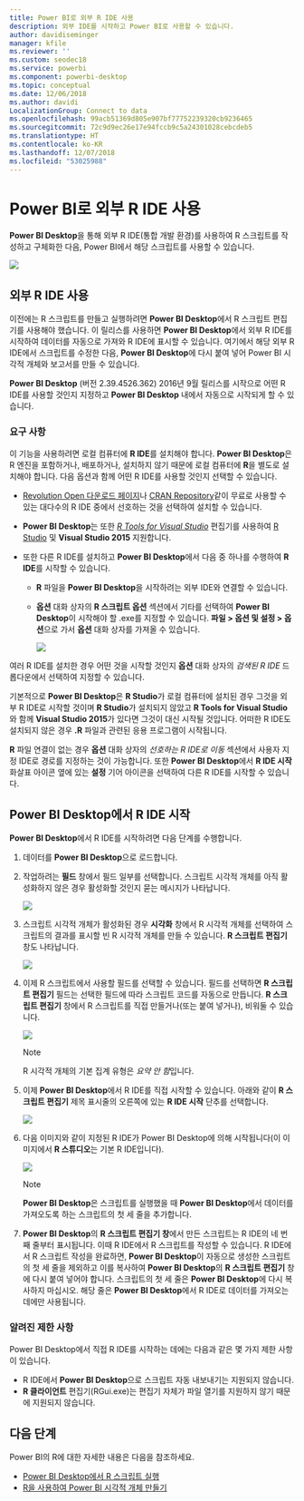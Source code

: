 ```yaml
---
title: Power BI로 외부 R IDE 사용
description: 외부 IDE를 시작하고 Power BI로 사용할 수 있습니다.
author: davidiseminger
manager: kfile
ms.reviewer: ''
ms.custom: seodec18
ms.service: powerbi
ms.component: powerbi-desktop
ms.topic: conceptual
ms.date: 12/06/2018
ms.author: davidi
LocalizationGroup: Connect to data
ms.openlocfilehash: 99acb51369d805e907bf77752239320cb9236465
ms.sourcegitcommit: 72c9d9ec26e17e94fccb9c5a24301028cebcdeb5
ms.translationtype: HT
ms.contentlocale: ko-KR
ms.lasthandoff: 12/07/2018
ms.locfileid: "53025988"
---
```

# <a name="use-an-external-r-ide-with-power-bi"></a>Power BI로 외부 R IDE 사용
**Power BI Desktop**을 통해 외부 R IDE(통합 개발 환경)를 사용하여 R 스크립트를 작성하고 구체화한 다음, Power BI에서 해당 스크립트를 사용할 수 있습니다.

![](media/desktop-r-ide/r-ide_1a.png)

## <a name="enable-an-external-r-ide"></a>외부 R IDE 사용
이전에는 R 스크립트를 만들고 실행하려면 **Power BI Desktop**에서 R 스크립트 편집기를 사용해야 했습니다. 이 릴리스를 사용하면 **Power BI Desktop**에서 외부 R IDE를 시작하여 데이터를 자동으로 가져와 R IDE에 표시할 수 있습니다. 여기에서 해당 외부 R IDE에서 스크립트를 수정한 다음, **Power BI Desktop**에 다시 붙여 넣어 Power BI 시각적 개체와 보고서를 만들 수 있습니다.

**Power BI Desktop** (버전 2.39.4526.362) 2016년 9월 릴리스를 시작으로 어떤 R IDE를 사용할 것인지 지정하고 **Power BI Desktop** 내에서 자동으로 시작되게 할 수 있습니다.

### <a name="requirements"></a>요구 사항
이 기능을 사용하려면 로컬 컴퓨터에 **R IDE**를 설치해야 합니다. **Power BI Desktop**은 R 엔진을 포함하거나, 배포하거나, 설치하지 않기 때문에 로컬 컴퓨터에 **R**을 별도로 설치해야 합니다. 다음 옵션과 함께 어떤 R IDE를 사용할 것인지 선택할 수 있습니다.

* [Revolution Open 다운로드 페이지](https://mran.revolutionanalytics.com/download/)나 [CRAN Repository](https://cran.r-project.org/bin/windows/base/)같이 무료로 사용할 수 있는 대다수의 R IDE 중에서 선호하는 것을 선택하여 설치할 수 있습니다.
* **Power BI Desktop**는 또한 [*R Tools for Visual Studio*](https://beta.visualstudio.com/vs/rtvs/) 편집기를 사용하여 [R Studio](https://www.rstudio.com/) 및 **Visual Studio 2015** 지원합니다.
* 또한 다른 R IDE를 설치하고 **Power BI Desktop**에서 다음 중 하나를 수행하여 **R IDE**를 시작할 수 있습니다.
  
  * **R** 파일을 **Power BI Desktop**을 시작하려는 외부 IDE와 연결할 수 있습니다.
  * **옵션** 대화 상자의 **R 스크립트 옵션** 섹션에서 기타를 선택하여 **Power BI Desktop**이 시작해야 할 .exe를 지정할 수 있습니다.  **파일 > 옵션 및 설정 > 옵션**으로 가서 **옵션** 대화 상자를 가져올 수 있습니다.
    
    ![](media/desktop-r-ide/r-ide_1b.png)

여러 R IDE를 설치한 경우 어떤 것을 시작할 것인지 **옵션** 대화 상자의 *검색된 R IDE* 드롭다운에서 선택하여 지정할 수 있습니다.

기본적으로 **Power BI Desktop**은 **R Studio**가 로컬 컴퓨터에 설치된 경우 그것을 외부 R IDE로 시작할 것이며 **R Studio**가 설치되지 않았고 **R Tools for Visual Studio**와 함께 **Visual Studio 2015**가 있다면 그것이 대신 시작될 것입니다. 어떠한 R IDE도 설치되지 않은 경우 **.R** 파일과 관련된 응용 프로그램이 시작됩니다.

**R** 파일 연결이 없는 경우 **옵션** 대화 상자의 *선호하는 R IDE로 이동* 섹션에서 사용자 지정 IDE로 경로를 지정하는 것이 가능합니다. 또한 **Power BI Desktop**에서 **R IDE 시작** 화살표 아이콘 옆에 있는 **설정** 기어 아이콘을 선택하여 다른 R IDE를 시작할 수 있습니다.

## <a name="launch-an-r-ide-from-power-bi-desktop"></a>Power BI Desktop에서 R IDE 시작
**Power BI Desktop**에서 R IDE를 시작하려면 다음 단계를 수행합니다.

1. 데이터를 **Power BI Desktop**으로 로드합니다.
2. 작업하려는 **필드** 창에서 필드 일부를 선택합니다. 스크립트 시각적 개체를 아직 활성화하지 않은 경우 활성화할 것인지 묻는 메시지가 나타납니다.
   
   ![](media/desktop-r-ide/r-ide_3.png)
3. 스크립트 시각적 개체가 활성화된 경우 **시각화** 창에서 R 시각적 개체를 선택하여 스크립트의 결과를 표시할 빈 R 시각적 개체를 만들 수 있습니다. **R 스크립트 편집기** 창도 나타납니다.
   
   ![](media/desktop-r-ide/r-ide_4.png)
4. 이제 R 스크립트에서 사용할 필드를 선택할 수 있습니다. 필드를 선택하면 **R 스크립트 편집기** 필드는 선택한 필드에 따라 스크립트 코드를 자동으로 만듭니다. **R 스크립트 편집기** 창에서 R 스크립트를 직접 만들거나(또는 붙여 넣거나), 비워둘 수 있습니다.
   
   ![](media/desktop-r-ide/r-ide_5.png)
   
   > [!NOTE]
   > R 시각적 개체의 기본 집계 유형은 *요약 안 함*입니다.
   > 
   > 
5. 이제 **Power BI Desktop**에서 R IDE를 직접 시작할 수 있습니다. 아래와 같이 **R 스크립트 편집기** 제목 표시줄의 오른쪽에 있는 **R IDE 시작** 단추를 선택합니다.
   
   ![](media/desktop-r-ide/r-ide_6.png)
6. 다음 이미지와 같이 지정된 R IDE가 Power BI Desktop에 의해 시작됩니다(이 이미지에서 **R 스튜디오**는 기본 R IDE입니다).
   
   ![](media/desktop-r-ide/r-ide_7.png)
   
   > [!NOTE]
   > **Power BI Desktop**은 스크립트를 실행했을 때 **Power BI Desktop**에서 데이터를 가져오도록 하는 스크립트의 첫 세 줄을 추가합니다.
   > 
   > 
7. **Power BI Desktop**의 **R 스크립트 편집기 창**에서 만든 스크립트는 R IDE의 네 번째 줄부터 표시됩니다. 이때 R IDE에서 R 스크립트를 작성할 수 있습니다. R IDE에서 R 스크립트 작성을 완료하면, **Power BI Desktop**이 자동으로 생성한 스크립트의 첫 세 줄을 제외하고 이를 복사하여 **Power BI Desktop**의 **R 스크립트 편집기** 창에 다시 붙여 넣어야 합니다. 스크립트의 첫 세 줄은 **Power BI Desktop**에 다시 복사하지 마십시오. 해당 줄은 **Power BI Desktop**에서 R IDE로 데이터를 가져오는 데에만 사용됩니다.

### <a name="known-limitations"></a>알려진 제한 사항
Power BI Desktop에서 직접 R IDE를 시작하는 데에는 다음과 같은 몇 가지 제한 사항이 있습니다.

* R IDE에서 **Power BI Desktop**으로 스크립트 자동 내보내기는 지원되지 않습니다.
* **R 클라이언트** 편집기(RGui.exe)는 편집기 자체가 파일 열기를 지원하지 않기 때문에 지원되지 않습니다.

## <a name="next-steps"></a>다음 단계
Power BI의 R에 대한 자세한 내용은 다음을 참조하세요.

* [Power BI Desktop에서 R 스크립트 실행](desktop-r-scripts.md)
* [R을 사용하여 Power BI 시각적 개체 만들기](desktop-r-visuals.md)

